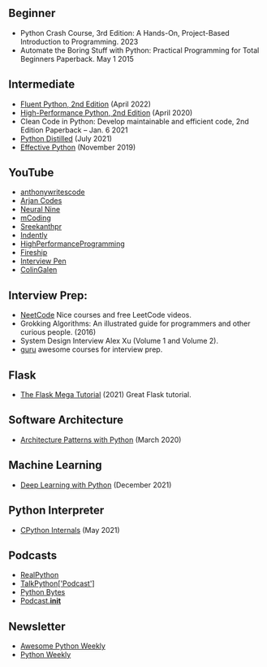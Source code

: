 ## Beginner
- Python Crash Course, 3rd Edition: A Hands-On, Project-Based Introduction to Programming. 2023
- Automate the Boring Stuff with Python: Practical Programming for Total Beginners Paperback. May 1 2015
  
## Intermediate
- [Fluent Python, 2nd Edition](https://www.oreilly.com/library/view/fluent-python-2nd/9781492056348/) (April 2022)
- [High-Performance Python, 2nd Edition](https://www.oreilly.com/library/view/high-performance-python/9781492055013/) (April 2020)
- Clean Code in Python: Develop maintainable and efficient code, 2nd Edition Paperback – Jan. 6 2021
- [Python Distilled](http://www.dabeaz.com/python-distilled/) (July 2021)
- [Effective Python](https://effectivepython.com/) (November 2019)

## YouTube
- [anthonywritescode](https://www.youtube.com/@anthonywritescode)
- [Arjan Codes](https://www.youtube.com/@ArjanCodes)
- [Neural Nine](https://www.youtube.com/@NeuralNine)
- [mCoding](https://www.youtube.com/@mCoding)
- [Sreekanthpr](https://www.youtube.com/@sreekanthpr)
- [Indently](https://www.youtube.com/@Indently)
- [HighPerformanceProgramming](https://www.youtube.com/@HighPerformanceProgramming/videos)
- [Fireship](https://www.youtube.com/@Fireship)
- [Interview Pen](https://www.youtube.com/@interviewpen/featured)
- [ColinGalen](https://www.youtube.com/@ColinGalen)
  
## Interview Prep:
- [NeetCode](https://neetcode.io/) Nice courses and free LeetCode videos.
- Grokking Algorithms: An illustrated guide for programmers and other curious people. (2016)
- System Design Interview Alex Xu (Volume 1 and Volume 2).
- [guru](https://www.designgurus.io/) awesome courses for interview prep.

## Flask
- [The Flask Mega Tutorial](https://blog.miguelgrinberg.com/post/the-flask-mega-tutorial-part-i-hello-world) (2021) Great Flask tutorial.

## Software Architecture
- [Architecture Patterns with Python](http://www.cosmicpython.com/book/preface.html) (March 2020)

## Machine Learning
- [Deep Learning with Python](https://www.manning.com/books/deep-learning-with-python-second-edition) (December 2021)

## Python Interpreter
- [CPython Internals](https://realpython.com/products/cpython-internals-book/) (May 2021)

## Podcasts
- [RealPython](https://realpython.com/podcasts/rpp/)
- [TalkPython['Podcast']](https://talkpython.fm/)
- [Python Bytes](https://pythonbytes.fm/)
- [Podcast.__init__](https://www.pythonpodcast.com/)

## Newsletter
- [Awesome Python Weekly](https://python.libhunt.com/newsletter)
- [Python Weekly](https://pythonweekly.com/)
